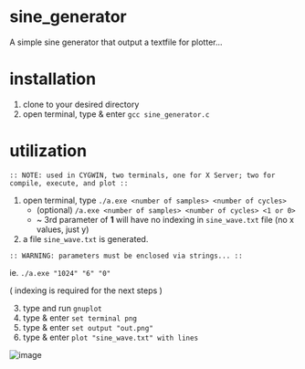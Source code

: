 
# sine_generator
A simple sine generator that output a textfile  for plotter...

# installation
  1. clone to your desired directory
  2. open terminal, type & enter `gcc sine_generator.c`

# utilization
    :: NOTE: used in CYGWIN, two terminals, one for X Server; two for compile, execute, and plot ::

  1. open terminal, type `./a.exe <number of samples> <number of cycles>`
     * (optional) `/a.exe <number of samples> <number of cycles> <1 or 0>` 
     * ~ 3rd parameter of **1** will have no indexing in `sine_wave.txt` file (no x values, just y) 
  2. a file `sine_wave.txt` is generated.
  
    :: WARNING: parameters must be enclosed via strings... ::
   ie. `./a.exe "1024" "6" "0"`
   
   ( indexing is required for the next steps )

  3. type and run `gnuplot`
  4. type & enter `set terminal png`
  5. type & enter `set output "out.png"`
  6. type & enter `plot "sine_wave.txt" with lines`

![image](https://user-images.githubusercontent.com/40836157/135745211-7e3684a3-7837-4077-bbef-6fe0d2448132.png)
